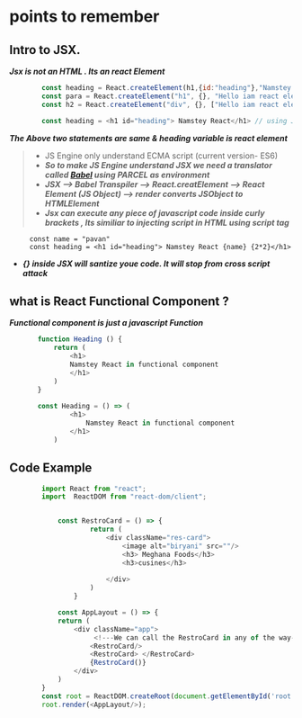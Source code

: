 # points to remember 

##  Intro to JSX.
***Jsx is not an HTML . Its an react Element***
```javascript
        const heading = React.createElement(h1,{id:"heading"},"Namstey React"); // using  react create Element
        const para = React.createElement("h1", {}, "Hello iam react elemnt"); 
        const h2 = React.createElement("div", {}, ["Hello iam react elemnt", para]); //using array of elements

        const heading = <h1 id="heading"> Namstey React</h1> // using JSX
```
***The Above two statements are same & heading variable is react element***

 >- JS Engine only understand ECMA script (current version- ES6)
 >- ***So to make JS Engine understand JSX we need a translator called [Babel](https://babeljs.io/) using PARCEL as environment***
 >- ***JSX --> Babel Transpiler --> React.creatElement --> React Element (JS Object) --> render converts JSObject to HTMLElement***
 >- ***Jsx can execute any piece of javascript code  inside curly brackets , Its  similiar to injecting script in HTML using script tag***

         const name = "pavan"
         const heading = <h1 id="heading"> Namstey React {name} {2*2}</h1>

- ***{} inside JSX  will santize youe code. It will stop from cross script attack***

## what is React Functional Component ?
***Functional component is  just a javascript Function***
 ```javascript   
        function Heading () {
            return (
                <h1>
                Namstey React in functional component
                </h1>
            )
        }
        
        const Heading = () => (
                <h1>
                    Namstey React in functional component
                </h1>
            )
```

## Code Example

```javascript
        import React from "react";
        import  ReactDOM from "react-dom/client";


            const RestroCard = () => {
                    return (
                        <div className="res-card">
                            <image alt="biryani" src=""/>
                            <h3> Meghana Foods</h3>
                            <h3>cusines</h3>
                            
                        </div>
                    )
                }

            const AppLayout = () => {
            return (
                <div className="app"> 
                     <!---We can call the RestroCard in any of the way--->
                    <RestroCard/>
                    <RestroCard> </RestroCard>
                    {RestroCard()}
                </div>
            )
        }
        const root = ReactDOM.createRoot(document.getElementById('root'));
        root.render(<AppLayout/>);
```

